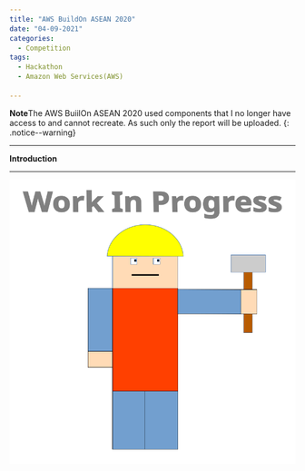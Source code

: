 ```yaml
---
title: "AWS BuildOn ASEAN 2020"
date: "04-09-2021"
categories:
  - Competition
tags:
  - Hackathon
  - Amazon Web Services(AWS)

---
```


**Note**The AWS BuiilOn ASEAN 2020 used components that I no longer have access to and cannot recreate. As such only the report will be uploaded. 
{: .notice--warning}

***

<strong>Introduction</strong>

***



![WIP](/assets/images/common/WIP.png)
